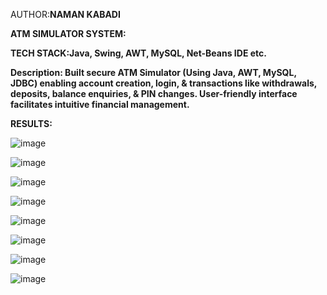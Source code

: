 
AUTHOR:**NAMAN KABADI**


**ATM SIMULATOR SYSTEM:**

**TECH STACK:Java, Swing, AWT, MySQL, Net-Beans IDE etc.**

**Description: 
Built secure ATM Simulator  (Using Java, AWT, MySQL, JDBC) enabling account creation, login, & transactions like withdrawals, deposits, balance enquiries, & PIN changes. User-friendly interface facilitates intuitive financial management.** 

**RESULTS:**

![image](https://github.com/namankabadi/ATM_Simulator_Project/assets/89083393/940c5c3a-a3ae-43b6-b8ee-aeb982b9ff4e)

![image](https://github.com/namankabadi/ATM_Simulator_Project/assets/89083393/fde77a15-b3fe-4b1c-a11d-81d8f6e4e19f)

![image](https://github.com/namankabadi/ATM_Simulator_Project/assets/89083393/2dec4220-61de-4fc7-bf21-ad536d2db825)

![image](https://github.com/namankabadi/ATM_Simulator_Project/assets/89083393/5b1f90da-c7cd-4c0d-b2db-3659a3d3c679)

![image](https://github.com/namankabadi/ATM_Simulator_Project/assets/89083393/2ed0eb91-52e9-42b3-98ab-99807e6af56c)

![image](https://github.com/namankabadi/ATM_Simulator_Project/assets/89083393/760cebff-c324-491a-8a71-c9ba90310c0d)

![image](https://github.com/namankabadi/ATM_Simulator_Project/assets/89083393/120d840a-915c-4076-9444-4f08deb92e7c)

![image](https://github.com/namankabadi/ATM_Simulator_Project/assets/89083393/1d8d98eb-b691-482d-b917-18b9cd00d3fa)


